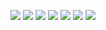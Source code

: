 ![](https://homepage-kwintendebacker.s3.eu-central-1.amazonaws.com/usa/Chicago/20190930_111930.jpg)
![](https://homepage-kwintendebacker.s3.eu-central-1.amazonaws.com/usa/Chicago/20190930_131031.jpg)
![](https://homepage-kwintendebacker.s3.eu-central-1.amazonaws.com/usa/Chicago/20190930_145252.jpg)
![](https://homepage-kwintendebacker.s3.eu-central-1.amazonaws.com/usa/Chicago/20190930_145920.jpg)
![](https://homepage-kwintendebacker.s3.eu-central-1.amazonaws.com/usa/Chicago/20190930_150615.jpg)
![](https://homepage-kwintendebacker.s3.eu-central-1.amazonaws.com/usa/Chicago/20190930_170458.jpg)
![](https://homepage-kwintendebacker.s3.eu-central-1.amazonaws.com/usa/Chicago/20191001_050157.jpg)
